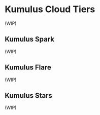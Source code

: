 # Kumulus Cloud Tiers
(WIP)

##  Kumulus Spark
(WIP)

##  Kumulus Flare
(WIP)

##  Kumulus Stars
(WIP)